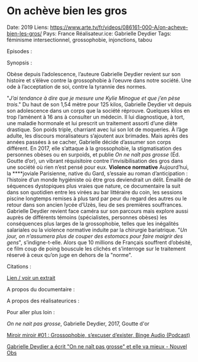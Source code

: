 # On achève bien les gros

Date: 2019
Liens: https://www.arte.tv/fr/videos/086161-000-A/on-acheve-bien-les-gros/
Pays: France
Réalisateur.ice: Gabrielle Deydier
Tags: féminisme intersectionnel, grossophobie, injonctions, tabou

Episodes : 

Synopsis :

Obèse depuis l’adolescence, l’auteure Gabrielle Deydier revient sur son histoire et s’élève contre la grossophobie à l’oeuvre dans notre société. Une ode à l’acceptation de soi, contre la tyrannie des normes.

"*J’ai tendance à dire que je mesure une Kylie Minogue et que j’en pèse trois*." Du haut de son 1,54 mètre pour 125 kilos, Gabrielle Deydier vit depuis son adolescence dans un corps que la société réprouve. Quelques kilos en trop l’amènent à 16 ans à consulter un médecin. Il lui diagnostique, à tort, une maladie hormonale et lui prescrit un traitement assorti d’une diète drastique. Son poids triple, charriant avec lui son lot de moqueries. À l’âge adulte, les discours moralisateurs s’ajoutent aux brimades. Mais après des années passées à se cacher, Gabrielle décide d’assumer son corps différent. En 2017, elle s’attaque à la grossophobie, la stigmatisation des personnes obèses ou en surpoids, et publie *On ne naît pas grosse* (Éd. Goutte d’or), un vibrant réquisitoire contre l’invisibilisation des gros dans une société où rien n’est pensé pour eux. **Violence normative** Aujourd’hui, la ****joviale Parisienne, native du Gard, s’essaie au roman d’anticipation : l’histoire d’un monde hygiéniste où être gros deviendrait un délit. Émaillé de séquences dystopiques plus vraies que nature, ce documentaire la suit dans son quotidien entre les virées au bar littéraire du coin, les sessions piscine longtemps remises à plus tard par peur du regard des autres ou le retour dans son ancien lycée d’Uzès, lieu de ses premières souffrances. Gabrielle Deydier revient face caméra sur son parcours mais explore aussi auprès de différents témoins (spécialistes, personnes obèses) les conséquences plus larges de la grossophobie, telles que les inégalités salariales ou la violence normative induite par la chirurgie bariatrique. "*Un jour, on n’assumera plus de couper des estomacs pour faire maigrir des gens*", s’indigne-t-elle. Alors que 10 millions de Français souffrent d’obésité, ce film coup de poing bouscule les clichés et s’interroge sur le traitement réservé à ceux qu’on juge en dehors de la "norme".

Citations : 

[Lien / voir un extrait](https://www.arte.tv/fr/videos/086161-000-A/on-acheve-bien-les-gros/) 

A propos du documentaire : 

A propos des réalisateurices :

Pour aller plus loin :

*On ne nait pas grosse*, Gabrielle Deydier, 2017, Goutte d'or

[Miroir miroir #01 : Grossophobie, s’excuser d’exister, Binge Audio (Podcast)](https://www.binge.audio/podcast/miroirmiroir/grossophobie-sexcuser-dexister)

[Gabrielle Deydier a écrit "On ne naît pas grosse" et elle va mieux - Nouvel Obs](https://www.nouvelobs.com/rue89/nos-vies-intimes/20170614.OBS0752/gabrielle-deydier-a-ecrit-on-ne-nait-pas-grosse-et-elle-va-mieux.html)
